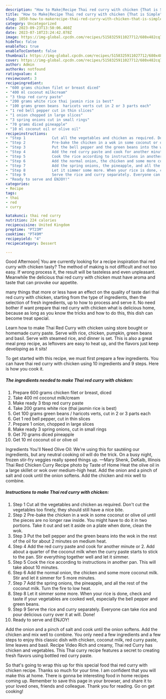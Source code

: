 ```yaml
---
description: "How to Make|Recipe Thai red curry with chicken {That is Simple"
title: "How to Make|Recipe Thai red curry with chicken {That is Simple"
slug: 1050-how-to-makerecipe-thai-red-curry-with-chicken-that-is-simple
category: Uncategorized
date: 2023-09-23T13:50:06.460Z
date: 2023-07-18T23:24:42.078Z
image: https://img-global.cpcdn.com/recipes/5158325911027712/680x482cq70/thai-red-curry-with-chicken-recipe-main-photo.jpg
hideToc: false
enableToc: true
enableTocContent: false
thumbnail: https://img-global.cpcdn.com/recipes/5158325911027712/680x482cq70/thai-red-curry-with-chicken-recipe-main-photo.jpg
cover: https://img-global.cpcdn.com/recipes/5158325911027712/680x482cq70/thai-red-curry-with-chicken-recipe-main-photo.jpg
author: Admin
authorAv: notfound
ratingvalue: 4
reviewcount: 3
recipeingredient:
- "600 grams chicken filet or breast diced"
- "400 ml coconut milkcream"
- "3 tbsp red curry paste"
- "200 grams white rice thai jasmin rice is best"
- "100 grams green beans  haricots verts cut in 2 or 3 parts each"
- "1 red bell pepper cut in thin slices"
- "1 onion chopped in large slices"
- "3 spring onions cut in small rings"
- "70 grams diced pineapple"
- "10 ml coconut oil or olive oil"
recipeinstructions:
- "Step 1            Cut all the vegetables and chicken as required. Don&#39;t cut the vegetables too finely, they should still have a nice bite."
- "Step 2            Pre-bake the chicken in a wok in some coconut or olive oil until the pieces are no longer raw inside. You might have to do it in two portions. Take it out and set it aside on a plate when done, clean the wok."
- "Step 3            Put the bell pepper and the green beans into the wok in the rest of the oil for about 2 minutes on medium heat."
- "Step 4            Add the red curry paste and cook for another minute or 2. Add about a quarter of the coconut milk when the curry paste starts to stick to the pan. Stir everything together well and let it simmer."
- "Step 5            Cook the rice according to instructions in another pan. This will take about 10 minutes."
- "Step 6            Add the normal onion, the chicken and some more coconut milk. Stir and let it simmer for 5 more minutes."
- "Step 7            Add the spring onions, the pineapple, and all the rest of the coconut milk. Turn the fire to low heat."
- "Step 8            Let it simmer some more. When your rice is done, check and taste if your vegetables are cooked well, especially the bell pepper and green beans."
- "Step 9            Serve the rice and curry separately. Everyone can take rice and pour delicious curry over it at will. Done!"
- "Ready to serve and ENJOY!"
categories:
- Recipe
tags:
- thai
- red
- curry

katakunci: thai red curry 
nutrition: 224 calories
recipecuisine: United Kingdom
preptime: "PT23M"
cooktime: "PT49M"
recipeyield: "4"
recipecategory: Dessert

---
```



Good Afternoon| You are currently looking for a recipe inspiration thai red curry with chicken tasty? The method of making is not difficult and not too easy. If wrong process it, the result will be tasteless and even unpleasant. Meanwhile the delicious thai red curry with chicken must have aroma and taste that can provoke our appetite.






many things that more or less have an effect on the quality of taste dari thai red curry with chicken, starting from the type of ingredients, then the selection of fresh ingredients, up to how to process and serve it. No need bother if want prepare thai red curry with chicken what is delicious home, because as long as you know the tricks and how to do this, this dish can become treat  special.


Learn how to make Thai Red Curry with chicken using store bought or homemade curry paste. Serve with rice, chicken, pumpkin, green beans and basil. Serve with steamed rice, and dinner is set. This is also a great meal prep recipe, as leftovers are easy to heat up, and the flavors just keep developing as it sits!


To get started with this recipe, we must first prepare a few ingredients. You can have thai red curry with chicken using 10 ingredients and 9 steps. Here is how you cook it.

<!--inarticleads1-->

##### The ingredients needed to make Thai red curry with chicken:

1. Prepare 600 grams chicken filet or breast, diced
1. Take 400 ml coconut milk/cream
1. Make ready 3 tbsp red curry paste
1. Take 200 grams white rice (thai jasmin rice is best)
1. Get 100 grams green beans / haricots verts, cut in 2 or 3 parts each
1. Get 1 red bell pepper, cut in thin slices
1. Prepare 1 onion, chopped in large slices
1. Make ready 3 spring onions, cut in small rings
1. Get 70 grams diced pineapple
1. Get 10 ml coconut oil or olive oil


Ingredients You&#39;ll Need Olive Oil: We&#39;re using this for sautéing our ingredients, but any neutral cooking oil will do the trick. On a busy night, frozen stir-fry veggies really speed things up. —Mary Shenk, DeKalb, Illinois Thai Red Chicken Curry Recipe photo by Taste of Home Heat the olive oil in a large skillet or wok over medium-high heat. Add the onion and a pinch of salt and cook until the onion softens. Add the chicken and mix well to combine. 

<!--inarticleads2-->

##### Instructions to make Thai red curry with chicken:

1. Step 1            Cut all the vegetables and chicken as required. Don&#39;t cut the vegetables too finely, they should still have a nice bite.
1. Step 2            Pre-bake the chicken in a wok in some coconut or olive oil until the pieces are no longer raw inside. You might have to do it in two portions. Take it out and set it aside on a plate when done, clean the wok.
1. Step 3            Put the bell pepper and the green beans into the wok in the rest of the oil for about 2 minutes on medium heat.
1. Step 4            Add the red curry paste and cook for another minute or 2. Add about a quarter of the coconut milk when the curry paste starts to stick to the pan. Stir everything together well and let it simmer.
1. Step 5            Cook the rice according to instructions in another pan. This will take about 10 minutes.
1. Step 6            Add the normal onion, the chicken and some more coconut milk. Stir and let it simmer for 5 more minutes.
1. Step 7            Add the spring onions, the pineapple, and all the rest of the coconut milk. Turn the fire to low heat.
1. Step 8            Let it simmer some more. When your rice is done, check and taste if your vegetables are cooked well, especially the bell pepper and green beans.
1. Step 9            Serve the rice and curry separately. Everyone can take rice and pour delicious curry over it at will. Done!
1. Ready to serve and ENJOY!

Add the onion and a pinch of salt and cook until the onion softens. Add the chicken and mix well to combine. You only need a few ingredients and a few steps to enjoy this classic dish with chicken, coconut milk, red curry paste, lime leaves and basil. Recipe Video Rich and creamy, Thai red Curry has chicken and vegetables. This Thai curry recipe features a secret to creating fresh flavors using bottled red curry paste. 

So that's going to wrap this up for this special food thai red curry with chicken recipe. Thanks so much for your time. I am confident that you will make this at home. There is gonna be interesting food in home recipes coming up. Remember to save this page in your browser, and share it to your loved ones, friends and colleague. Thank you for reading. Go on get cooking!
